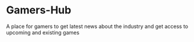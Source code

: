 # Gamers-Hub
A place for gamers to get latest news about the industry and get access to upcoming and existing games
